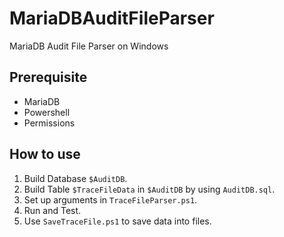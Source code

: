 # MariaDBAuditFileParser
MariaDB Audit File Parser on Windows

## Prerequisite
* MariaDB
* Powershell
* Permissions

## How to use
1. Build Database `$AuditDB`.
2. Build Table `$TraceFileData` in `$AuditDB` by using `AuditDB.sql`.
3. Set up arguments in `TraceFileParser.ps1`.
4. Run and Test.
5. Use `SaveTraceFile.ps1` to save data into files.

